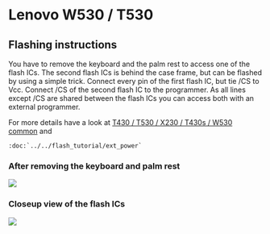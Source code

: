 # Lenovo W530 / T530

## Flashing instructions
You have to remove the keyboard and the palm rest to access one of the
flash ICs. The second flash ICs is behind the case frame, but can be
flashed by using a simple trick. Connect every pin of the first flash
IC, but tie /CS to Vcc. Connect /CS of the second flash IC to the
programmer.
As all lines except /CS are shared between the flash ICs you can access
both with an external programmer.

For more details have a look at [T430 / T530 / X230 / T430s / W530 common] and
```eval_rst
:doc:`../../flash_tutorial/ext_power`
```

### After removing the keyboard and palm rest
![][w530-1]

[w530-1]: w530-1.jpg

### Closeup view of the flash ICs
![][w530-2]

[w530-2]: w530-2.jpg

[T430 / T530 / X230 / T430s / W530 common]: Ivy_Bridge_series.md
